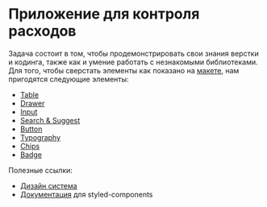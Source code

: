 # Приложение для контроля расходов

Задача состоит в том, чтобы продемонстрировать свои знания верстки и кодинга, также как и умение работать с незнакомыми библиотеками.
Для того, чтобы сверстать элементы как показано на [макете](https://www.figma.com/design/z07jjI6lGAuvV2Ctt3dsZ1/%D0%A1%D1%82%D0%B0%D0%B6%D0%B8%D1%80%D0%BE%D0%B2%D0%BA%D0%B0-Live-coding?node-id=0-1&t=8vk9w57HGWwklt5K-1), нам пригодятся следующие элементы:

- [Table](https://github.com/Raiffeisen-DGTL/ViennaUI/blob/master/src/Table/README.md)
- [Drawer](https://github.com/Raiffeisen-DGTL/ViennaUI/blob/master/src/Drawer/README.md)
- [Input](https://github.com/Raiffeisen-DGTL/ViennaUI/blob/master/src/Input/README.md)
- [Search & Suggest](https://github.com/Raiffeisen-DGTL/ViennaUI/blob/master/src/Search/README.md)
- [Button](https://github.com/Raiffeisen-DGTL/ViennaUI/blob/master/src/Button/README.md)
- [Typography](https://github.com/Raiffeisen-DGTL/ViennaUI/blob/master/src/Typography/README.md)
- [Chips](https://github.com/Raiffeisen-DGTL/ViennaUI/blob/master/src/Chips/README.md)
- [Badge](https://github.com/Raiffeisen-DGTL/ViennaUI/blob/master/src/Badge/README.md)

Полезные ссылки:
- [Дизайн система](https://github.com/Raiffeisen-DGTL/ViennaUI)
- [Документация](https://styled-components.com/docs) для styled-components
